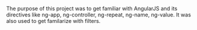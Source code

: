 The purpose of this project was to get familiar with AngularJS and its directives like ng-app, ng-controller, ng-repeat, ng-name, ng-value. It was also used to get familarize with filters.

